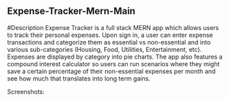 ## Expense-Tracker-Mern-Main

#Description
Expense Tracker is a full stack MERN app which allows users to track their personal expenses. Upon sign in, a user can enter expense transactions and categorize them as essential vs non-essential and into various sub-categories (Housing, Food, Utilities, Entertainment, etc). Expenses are displayed by category into pie charts. The app also features a compound interest calculator so users can run scenarios where they might save a certain percentage of their non-essential expenses per month and see how much that translates into long term gains.

Screenshots:
